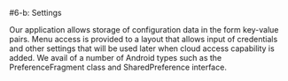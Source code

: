 #6-b: Settings

Our application allows storage of configuration data in the form key-value pairs. Menu access is provided to a layout that allows input of credentials and other settings that will be used later when cloud access capability is added. We avail of a number of Android types such as the PreferenceFragment class and SharedPreference interface.